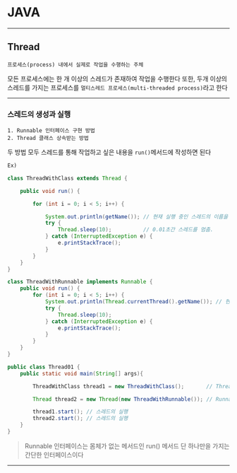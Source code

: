 # JAVA
---
## Thread
```
프로세스(process) 내에서 실제로 작업을 수행하는 주체
```
모든 프로세스에는 한 개 이상의 스레드가 존재하여 작업을 수행한다
또한, 두개 이상의 스레드를 가지는 프로세스를 `멀티스레드 프로세스(multi-threaded process)`라고 한다

---
### 스레드의 생성과 실행
```
1. Runnable 인터페이스 구현 방법
2. Thread 클래스 상속받는 방법
```
두 방법 모두 스레드를 통해 작업하고 싶은 내용을 `run()`메서드에 작성하면 된다

```java
Ex)

class ThreadWithClass extends Thread {

    public void run() {

        for (int i = 0; i < 5; i++) {

            System.out.println(getName()); // 현재 실행 중인 스레드의 이름을 반환함.
            try {
                Thread.sleep(10);          // 0.01초간 스레드를 멈춤.
            } catch (InterruptedException e) {
                e.printStackTrace();
            }
        }
    }
}

class ThreadWithRunnable implements Runnable {
    public void run() {
        for (int i = 0; i < 5; i++) {
            System.out.println(Thread.currentThread().getName()); // 현재 실행 중인 스레드의 이름을 반환함.
            try {
                Thread.sleep(10);
            } catch (InterruptedException e) {
                e.printStackTrace();
            }
        }
    }
}

public class Thread01 {
    public static void main(String[] args){

        ThreadWithClass thread1 = new ThreadWithClass();       // Thread 클래스를 상속받는 방법

        Thread thread2 = new Thread(new ThreadWithRunnable()); // Runnable 인터페이스를 구현하는 방법

        thread1.start(); // 스레드의 실행
        thread2.start(); // 스레드의 실행
    }
}
```

> Runnable 인터페이스는 몸체가 없는 메서드인 run() 메서드 단 하나만을 가지는 간단한 인터페이스이다
---